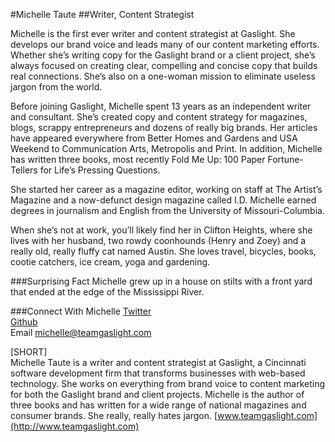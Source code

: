 #Michelle Taute##Writer, Content StrategistMichelle is the first ever writer and content strategist at Gaslight. She develops our brand voice and leads many of our content marketing efforts. Whether she’s writing copy for the Gaslight brand or a client project, she’s always focused on creating clear, compelling and concise copy that builds real connections. She’s also on a one-woman mission to eliminate useless jargon from the world.Before joining Gaslight, Michelle spent 13 years as an independent writer and consultant. She’s created copy and content strategy for magazines, blogs, scrappy entrepreneurs and dozens of really big brands. Her articles have appeared everywhere from Better Homes and Gardens and USA Weekend to Communication Arts, Metropolis and Print. In addition, Michelle has written three books, most recently Fold Me Up: 100 Paper Fortune-Tellers for Life’s Pressing Questions.She started her career as a magazine editor, working on staff at The Artist’s Magazine and a now-defunct design magazine called I.D. Michelle earned degrees in journalism and English from the University of Missouri-Columbia.When she’s not at work, you’ll likely find her in Clifton Heights, where she lives with her husband, two rowdy coonhounds (Henry and Zoey) and a really old, really fluffy cat named Austin. She loves travel, bicycles, books, cootie catchers, ice cream, yoga and gardening.###Surprising FactMichelle grew up in a house on stilts with a front yard that ended at the edge of the Mississippi River.###Connect With Michelle[Twitter](https://twitter.com/michelletaute)<br>[Github](https://github.com/MichelleTaute)<br>Email michelle@teamgaslight.com[SHORT]<br>Michelle Taute is a writer and content strategist at Gaslight, a Cincinnati software development firm that transforms businesses with web-based technology. She works on everything from brand voice to content marketing for both the Gaslight brand and client projects. Michelle is the author of three books and has written for a wide range of national magazines and consumer brands. She really, really hates jargon. [www.teamgaslight.com](http://www.teamgaslight.com)